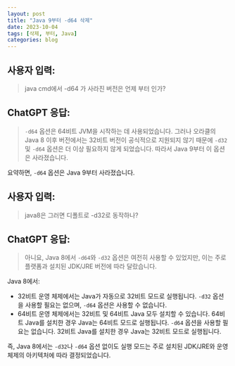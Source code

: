 ```yaml
---
layout: post
title: "Java 9부터 -d64 삭제"
date: 2023-10-04
tags: [삭제, 부터, Java]
categories: blog
---
```


## 사용자 입력:
> java cmd에서  -d64 가 사라진 버전은 언제 부터 인가?

## ChatGPT 응답:
> `-d64` 옵션은 64비트 JVM을 시작하는 데 사용되었습니다. 그러나 오라클의 Java 8 이후 버전에서는 32비트 버전이 공식적으로 지원되지 않기 때문에 `-d32` 및 `-d64` 옵션은 더 이상 필요하지 않게 되었습니다. 따라서 Java 9부터 이 옵션은 사라졌습니다.

요약하면, `-d64` 옵션은 Java 9부터 사라졌습니다.

## 사용자 입력:
> java8은 그러면 디폴트로 -d32로 동작하나?

## ChatGPT 응답:
> 아니요, Java 8에서 `-d64`와 `-d32` 옵션은 여전히 사용할 수 있었지만, 이는 주로 플랫폼과 설치된 JDK/JRE 버전에 따라 달랐습니다.

Java 8에서:

- 32비트 운영 체제에서는 Java가 자동으로 32비트 모드로 실행됩니다. `-d32` 옵션을 사용할 필요는 없으며, `-d64` 옵션은 사용할 수 없습니다.
- 64비트 운영 체제에서는 32비트 및 64비트 Java 모두 설치할 수 있습니다. 64비트 Java를 설치한 경우 Java는 64비트 모드로 실행됩니다. `-d64` 옵션을 사용할 필요는 없습니다. 32비트 Java를 설치한 경우 Java는 32비트 모드로 실행됩니다.

즉, Java 8에서는 `-d32`나 `-d64` 옵션 없이도 실행 모드는 주로 설치된 JDK/JRE와 운영 체제의 아키텍처에 따라 결정되었습니다.

